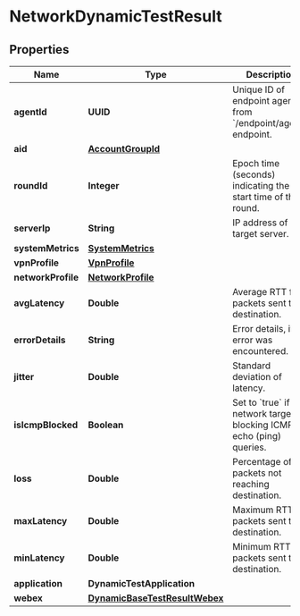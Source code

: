 

# NetworkDynamicTestResult


## Properties

| Name | Type | Description | Notes |
|------------ | ------------- | ------------- | -------------|
|**agentId** | **UUID** | Unique ID of endpoint agent, from &#x60;/endpoint/agents&#x60; endpoint. |  [optional] [readonly] |
|**aid** | [**AccountGroupId**](AccountGroupId.md) |  |  [optional] |
|**roundId** | **Integer** | Epoch time (seconds) indicating the start time of the round. |  [optional] [readonly] |
|**serverIp** | **String** | IP address of target server. |  [optional] [readonly] |
|**systemMetrics** | [**SystemMetrics**](SystemMetrics.md) |  |  [optional] |
|**vpnProfile** | [**VpnProfile**](VpnProfile.md) |  |  [optional] |
|**networkProfile** | [**NetworkProfile**](NetworkProfile.md) |  |  [optional] |
|**avgLatency** | **Double** | Average RTT for packets sent to destination. |  [optional] [readonly] |
|**errorDetails** | **String** | Error details, if an error was encountered. |  [optional] [readonly] |
|**jitter** | **Double** | Standard deviation of latency. |  [optional] [readonly] |
|**isIcmpBlocked** | **Boolean** | Set to &#x60;true&#x60; if network target is blocking ICMP echo (ping) queries. |  [optional] [readonly] |
|**loss** | **Double** | Percentage of packets not reaching destination. |  [optional] [readonly] |
|**maxLatency** | **Double** | Maximum RTT for packets sent to destination. |  [optional] [readonly] |
|**minLatency** | **Double** | Minimum RTT for packets sent to destination. |  [optional] [readonly] |
|**application** | **DynamicTestApplication** |  |  [optional] |
|**webex** | [**DynamicBaseTestResultWebex**](DynamicBaseTestResultWebex.md) |  |  [optional] |



